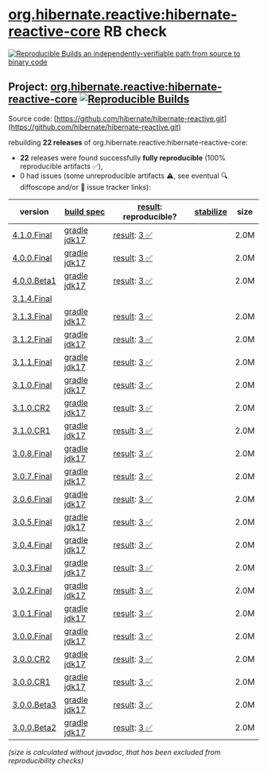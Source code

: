[org.hibernate.reactive:hibernate-reactive-core](https://central.sonatype.com/artifact/org.hibernate.reactive/hibernate-reactive-core/versions) RB check
=======

[![Reproducible Builds](https://reproducible-builds.org/images/logos/rb.svg) an independently-verifiable path from source to binary code](https://reproducible-builds.org/)

## Project: [org.hibernate.reactive:hibernate-reactive-core](https://central.sonatype.com/artifact/org.hibernate.reactive/hibernate-reactive-core/versions) [![Reproducible Builds](https://img.shields.io/endpoint?url=https://raw.githubusercontent.com/jvm-repo-rebuild/reproducible-central/master/content/org/hibernate/reactive/hibernate-reactive/badge.json)](https://github.com/jvm-repo-rebuild/reproducible-central/blob/master/content/org/hibernate/reactive/hibernate-reactive/README.md)

Source code: [https://github.com/hibernate/hibernate-reactive.git](https://github.com/hibernate/hibernate-reactive.git)

rebuilding **22 releases** of org.hibernate.reactive:hibernate-reactive-core:
- **22** releases were found successfully **fully reproducible** (100% reproducible artifacts :white_check_mark:),
- 0 had issues (some unreproducible artifacts :warning:, see eventual :mag: diffoscope and/or :memo: issue tracker links):

| version | [build spec](/BUILDSPEC.md) | [result](https://reproducible-builds.org/docs/jvm/): reproducible? | [stabilize](https://github.com/google/oss-rebuild/blob/main/cmd/stabilize/README.md) | size |
| -- | --------- | ------ | ------ | -- |
| [4.1.0.Final](https://central.sonatype.com/artifact/org.hibernate.reactive/hibernate-reactive-core/4.1.0.Final/pom) | [gradle jdk17](hibernate-reactive-4.1.0.Final.buildspec) | [result](hibernate-reactive-core-4.1.0.Final.buildinfo): [3 :white_check_mark: ](hibernate-reactive-core-4.1.0.Final.buildcompare) | | 2.0M |
| [4.0.0.Final](https://central.sonatype.com/artifact/org.hibernate.reactive/hibernate-reactive-core/4.0.0.Final/pom) | [gradle jdk17](hibernate-reactive-4.0.0.Final.buildspec) | [result](hibernate-reactive-core-4.0.0.Final.buildinfo): [3 :white_check_mark: ](hibernate-reactive-core-4.0.0.Final.buildcompare) | | 2.0M |
| [4.0.0.Beta1](https://central.sonatype.com/artifact/org.hibernate.reactive/hibernate-reactive-core/4.0.0.Beta1/pom) | [gradle jdk17](hibernate-reactive-4.0.0.Beta1.buildspec) | [result](hibernate-reactive-core-4.0.0.Beta1.buildinfo): [3 :white_check_mark: ](hibernate-reactive-core-4.0.0.Beta1.buildcompare) | | 2.0M |
| [3.1.4.Final](https://central.sonatype.com/artifact/org.hibernate.reactive/hibernate-reactive-core/3.1.4.Final/pom) | | | |
| [3.1.3.Final](https://central.sonatype.com/artifact/org.hibernate.reactive/hibernate-reactive-core/3.1.3.Final/pom) | [gradle jdk17](hibernate-reactive-3.1.3.Final.buildspec) | [result](hibernate-reactive-core-3.1.3.Final.buildinfo): [3 :white_check_mark: ](hibernate-reactive-core-3.1.3.Final.buildcompare) | | 2.0M |
| [3.1.2.Final](https://central.sonatype.com/artifact/org.hibernate.reactive/hibernate-reactive-core/3.1.2.Final/pom) | [gradle jdk17](hibernate-reactive-3.1.2.Final.buildspec) | [result](hibernate-reactive-core-3.1.2.Final.buildinfo): [3 :white_check_mark: ](hibernate-reactive-core-3.1.2.Final.buildcompare) | | 2.0M |
| [3.1.1.Final](https://central.sonatype.com/artifact/org.hibernate.reactive/hibernate-reactive-core/3.1.1.Final/pom) | [gradle jdk17](hibernate-reactive-3.1.1.Final.buildspec) | [result](hibernate-reactive-core-3.1.1.Final.buildinfo): [3 :white_check_mark: ](hibernate-reactive-core-3.1.1.Final.buildcompare) | | 2.0M |
| [3.1.0.Final](https://central.sonatype.com/artifact/org.hibernate.reactive/hibernate-reactive-core/3.1.0.Final/pom) | [gradle jdk17](hibernate-reactive-3.1.0.Final.buildspec) | [result](hibernate-reactive-core-3.1.0.Final.buildinfo): [3 :white_check_mark: ](hibernate-reactive-core-3.1.0.Final.buildcompare) | | 2.0M |
| [3.1.0.CR2](https://central.sonatype.com/artifact/org.hibernate.reactive/hibernate-reactive-core/3.1.0.CR2/pom) | [gradle jdk17](hibernate-reactive-3.1.0.CR2.buildspec) | [result](hibernate-reactive-core-3.1.0.CR2.buildinfo): [3 :white_check_mark: ](hibernate-reactive-core-3.1.0.CR2.buildcompare) | | 2.0M |
| [3.1.0.CR1](https://central.sonatype.com/artifact/org.hibernate.reactive/hibernate-reactive-core/3.1.0.CR1/pom) | [gradle jdk17](hibernate-reactive-3.1.0.CR1.buildspec) | [result](hibernate-reactive-core-3.1.0.CR1.buildinfo): [3 :white_check_mark: ](hibernate-reactive-core-3.1.0.CR1.buildcompare) | | 2.0M |
| [3.0.8.Final](https://central.sonatype.com/artifact/org.hibernate.reactive/hibernate-reactive-core/3.0.8.Final/pom) | [gradle jdk17](hibernate-reactive-3.0.8.Final.buildspec) | [result](hibernate-reactive-core-3.0.8.Final.buildinfo): [3 :white_check_mark: ](hibernate-reactive-core-3.0.8.Final.buildcompare) | | 2.0M |
| [3.0.7.Final](https://central.sonatype.com/artifact/org.hibernate.reactive/hibernate-reactive-core/3.0.7.Final/pom) | [gradle jdk17](hibernate-reactive-3.0.7.Final.buildspec) | [result](hibernate-reactive-core-3.0.7.Final.buildinfo): [3 :white_check_mark: ](hibernate-reactive-core-3.0.7.Final.buildcompare) | | 2.0M |
| [3.0.6.Final](https://central.sonatype.com/artifact/org.hibernate.reactive/hibernate-reactive-core/3.0.6.Final/pom) | [gradle jdk17](hibernate-reactive-3.0.6.Final.buildspec) | [result](hibernate-reactive-core-3.0.6.Final.buildinfo): [3 :white_check_mark: ](hibernate-reactive-core-3.0.6.Final.buildcompare) | | 2.0M |
| [3.0.5.Final](https://central.sonatype.com/artifact/org.hibernate.reactive/hibernate-reactive-core/3.0.5.Final/pom) | [gradle jdk17](hibernate-reactive-3.0.5.Final.buildspec) | [result](hibernate-reactive-core-3.0.5.Final.buildinfo): [3 :white_check_mark: ](hibernate-reactive-core-3.0.5.Final.buildcompare) | | 2.0M |
| [3.0.4.Final](https://central.sonatype.com/artifact/org.hibernate.reactive/hibernate-reactive-core/3.0.4.Final/pom) | [gradle jdk17](hibernate-reactive-3.0.4.Final.buildspec) | [result](hibernate-reactive-core-3.0.4.Final.buildinfo): [3 :white_check_mark: ](hibernate-reactive-core-3.0.4.Final.buildcompare) | | 2.0M |
| [3.0.3.Final](https://central.sonatype.com/artifact/org.hibernate.reactive/hibernate-reactive-core/3.0.3.Final/pom) | [gradle jdk17](hibernate-reactive-3.0.3.Final.buildspec) | [result](hibernate-reactive-core-3.0.3.Final.buildinfo): [3 :white_check_mark: ](hibernate-reactive-core-3.0.3.Final.buildcompare) | | 2.0M |
| [3.0.2.Final](https://central.sonatype.com/artifact/org.hibernate.reactive/hibernate-reactive-core/3.0.2.Final/pom) | [gradle jdk17](hibernate-reactive-3.0.2.Final.buildspec) | [result](hibernate-reactive-core-3.0.2.Final.buildinfo): [3 :white_check_mark: ](hibernate-reactive-core-3.0.2.Final.buildcompare) | | 2.0M |
| [3.0.1.Final](https://central.sonatype.com/artifact/org.hibernate.reactive/hibernate-reactive-core/3.0.1.Final/pom) | [gradle jdk17](hibernate-reactive-3.0.1.Final.buildspec) | [result](hibernate-reactive-core-3.0.1.Final.buildinfo): [3 :white_check_mark: ](hibernate-reactive-core-3.0.1.Final.buildcompare) | | 2.0M |
| [3.0.0.Final](https://central.sonatype.com/artifact/org.hibernate.reactive/hibernate-reactive-core/3.0.0.Final/pom) | [gradle jdk17](hibernate-reactive-3.0.0.Final.buildspec) | [result](hibernate-reactive-core-3.0.0.Final.buildinfo): [3 :white_check_mark: ](hibernate-reactive-core-3.0.0.Final.buildcompare) | | 2.0M |
| [3.0.0.CR2](https://central.sonatype.com/artifact/org.hibernate.reactive/hibernate-reactive-core/3.0.0.CR2/pom) | [gradle jdk17](hibernate-reactive-3.0.0.CR2.buildspec) | [result](hibernate-reactive-core-3.0.0.CR2.buildinfo): [3 :white_check_mark: ](hibernate-reactive-core-3.0.0.CR2.buildcompare) | | 2.0M |
| [3.0.0.CR1](https://central.sonatype.com/artifact/org.hibernate.reactive/hibernate-reactive-core/3.0.0.CR1/pom) | [gradle jdk17](hibernate-reactive-3.0.0.CR1.buildspec) | [result](hibernate-reactive-core-3.0.0.CR1.buildinfo): [3 :white_check_mark: ](hibernate-reactive-core-3.0.0.CR1.buildcompare) | | 2.0M |
| [3.0.0.Beta3](https://central.sonatype.com/artifact/org.hibernate.reactive/hibernate-reactive-core/3.0.0.Beta3/pom) | [gradle jdk17](hibernate-reactive-3.0.0.Beta3.buildspec) | [result](hibernate-reactive-core-3.0.0.Beta3.buildinfo): [3 :white_check_mark: ](hibernate-reactive-core-3.0.0.Beta3.buildcompare) | | 2.0M |
| [3.0.0.Beta2](https://central.sonatype.com/artifact/org.hibernate.reactive/hibernate-reactive-core/3.0.0.Beta2/pom) | [gradle jdk17](hibernate-reactive-3.0.0.Beta2.buildspec) | [result](hibernate-reactive-3.0.0.Beta2.buildinfo): [3 :white_check_mark: ](hibernate-reactive-3.0.0.Beta2.buildcompare) | | 2.0M |

<i>(size is calculated without javadoc, that has been excluded from reproducibility checks)</i>
